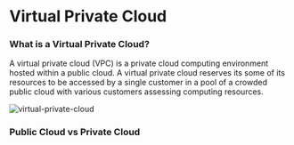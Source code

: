 # Virtual Private Cloud

### What is a Virtual Private Cloud?
A virtual private cloud (VPC) is a private cloud computing environment hosted within a public cloud. A virtual private cloud reserves its some of its resources to be accessed by a single customer in a pool of a crowded public cloud with various customers assessing computing resources. 

![virtual-private-cloud](https://github.com/yiwei-chay/networking-notes/assets/146081571/f985e0df-df1f-493a-920b-7e722fae6165)

### Public Cloud vs Private Cloud
